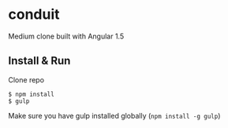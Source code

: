 # conduit

Medium clone built with Angular 1.5

## Install & Run
        
Clone repo
  
    $ npm install
    $ gulp

Make sure you have gulp installed globally (`npm install -g gulp`)
